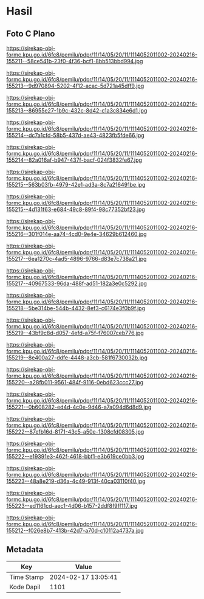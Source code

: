 # Hasil

## Foto C Plano

https://sirekap-obj-formc.kpu.go.id/6fc8/pemilu/pdpr/11/14/05/20/11/1114052011002-20240216-155211--58ce541b-23f0-4f36-bcf1-8bb513bbd994.jpg

https://sirekap-obj-formc.kpu.go.id/6fc8/pemilu/pdpr/11/14/05/20/11/1114052011002-20240216-155213--9d970894-5202-4f12-acac-5d721a45dff9.jpg

https://sirekap-obj-formc.kpu.go.id/6fc8/pemilu/pdpr/11/14/05/20/11/1114052011002-20240216-155213--86955e27-1b9c-432c-8d42-c1a3c834e6d1.jpg

https://sirekap-obj-formc.kpu.go.id/6fc8/pemilu/pdpr/11/14/05/20/11/1114052011002-20240216-155214--dc7a1cfd-58b5-437d-ae43-4823fb5fde66.jpg

https://sirekap-obj-formc.kpu.go.id/6fc8/pemilu/pdpr/11/14/05/20/11/1114052011002-20240216-155214--82a016af-b947-437f-bacf-024f3832fe67.jpg

https://sirekap-obj-formc.kpu.go.id/6fc8/pemilu/pdpr/11/14/05/20/11/1114052011002-20240216-155215--563b03fb-4979-42e1-ad3a-8c7a216491be.jpg

https://sirekap-obj-formc.kpu.go.id/6fc8/pemilu/pdpr/11/14/05/20/11/1114052011002-20240216-155215--4d131f63-e684-49c8-89f4-98c77352bf23.jpg

https://sirekap-obj-formc.kpu.go.id/6fc8/pemilu/pdpr/11/14/05/20/11/1114052011002-20240216-155216--301f014e-aa74-4cd0-9e4e-34629b612460.jpg

https://sirekap-obj-formc.kpu.go.id/6fc8/pemilu/pdpr/11/14/05/20/11/1114052011002-20240216-155217--6ea1270c-4ad5-4896-9766-d83e7c738a21.jpg

https://sirekap-obj-formc.kpu.go.id/6fc8/pemilu/pdpr/11/14/05/20/11/1114052011002-20240216-155217--40967533-96da-488f-ad51-182a3e0c5292.jpg

https://sirekap-obj-formc.kpu.go.id/6fc8/pemilu/pdpr/11/14/05/20/11/1114052011002-20240216-155218--5be314be-544b-4432-8ef3-c6174e3f0b9f.jpg

https://sirekap-obj-formc.kpu.go.id/6fc8/pemilu/pdpr/11/14/05/20/11/1114052011002-20240216-155219--43bf9c8d-d057-4efd-a75f-f76007ceb776.jpg

https://sirekap-obj-formc.kpu.go.id/6fc8/pemilu/pdpr/11/14/05/20/11/1114052011002-20240216-155219--8e400a27-ddfe-4448-a3cb-581f6730032b.jpg

https://sirekap-obj-formc.kpu.go.id/6fc8/pemilu/pdpr/11/14/05/20/11/1114052011002-20240216-155220--a28fb011-9561-484f-9116-0ebd623ccc27.jpg

https://sirekap-obj-formc.kpu.go.id/6fc8/pemilu/pdpr/11/14/05/20/11/1114052011002-20240216-155221--0b608282-ed4d-4c0e-9d46-a7a094d6d8d9.jpg

https://sirekap-obj-formc.kpu.go.id/6fc8/pemilu/pdpr/11/14/05/20/11/1114052011002-20240216-155222--87efb16d-8171-43c5-a50e-1308cfd08305.jpg

https://sirekap-obj-formc.kpu.go.id/6fc8/pemilu/pdpr/11/14/05/20/11/1114052011002-20240216-155222--e19391e3-462f-4618-bbf1-e3b619ce0bb3.jpg

https://sirekap-obj-formc.kpu.go.id/6fc8/pemilu/pdpr/11/14/05/20/11/1114052011002-20240216-155223--48a8e219-d36a-4c49-913f-40ca03110f40.jpg

https://sirekap-obj-formc.kpu.go.id/6fc8/pemilu/pdpr/11/14/05/20/11/1114052011002-20240216-155223--ed1161cd-aec1-4d06-b157-2ddf8f9ff117.jpg

https://sirekap-obj-formc.kpu.go.id/6fc8/pemilu/pdpr/11/14/05/20/11/1114052011002-20240216-155212--f026e8b7-413b-42d7-a70d-c10112a4737a.jpg


## Metadata

| Key        | Value               |
| ---------- | ------------------- |
| Time Stamp | 2024-02-17 13:05:41 |
| Kode Dapil | 1101                |



